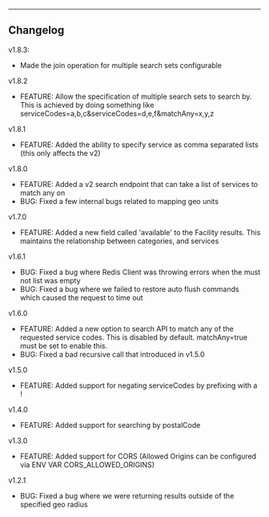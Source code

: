 ---
Changelog
--
v1.8.3:
* Made the join operation for multiple search sets configurable 

v1.8.2
* FEATURE: Allow the specification of multiple search sets to search by. This is achieved by doing something like serviceCodes=a,b,c&serviceCodes=d,e,f&matchAny=x,y,z

v1.8.1
* FEATURE: Added the ability to specify service as comma separated lists (this only affects the v2)

v1.8.0
* FEATURE: Added a v2 search endpoint that can take a list of services to match any on
* BUG: Fixed a few internal bugs related to mapping geo units

v1.7.0
* FEATURE: Added a new field called 'available' to the Facility results. This maintains
  the relationship between categories, and services 

v1.6.1
* BUG: Fixed a bug where Redis Client was throwing errors when the must not list was empty
* BUG: Fixed a bug where we failed to restore auto flush commands which caused the request to time out

v1.6.0
* FEATURE: Added a new option to search API to match any of the requested service codes. This is disabled by default. matchAny=true must be set to enable this.
* BUG: Fixed a bad recursive call that introduced in v1.5.0

v1.5.0
* FEATURE: Added support for negating serviceCodes by prefixing with a !

v1.4.0
* FEATURE: Added support for searching by postalCode

v1.3.0
* FEATURE: Added support for CORS (Allowed Origins can be configured via ENV VAR CORS_ALLOWED_ORIGINS)

v1.2.1
* BUG: Fixed a bug where we were returning results outside of the specified geo radius

